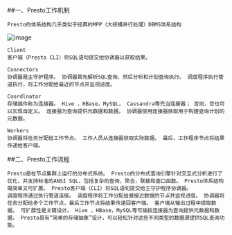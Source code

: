 ##一、Presto工作机制

    Presto的体系结构几乎类似于经典的MPP（大规模并行处理）DBMS体系结构
    
![image](https://github.com/Tandoy/Bigdata-learn/blob/master/Canel/images/Canel%E5%B7%A5%E4%BD%9C%E5%8E%9F%E7%90%86.jpg)

    Client
    客户端（Presto CLI）将SQL语句提交给协调器以获取结果。
    
    Connectors
    协调器是主守护程序。 协调器首先解析SQL查询，然后分析和计划查询执行。 调度程序执行管道执行，将工作分配给最近的节点并监视进度。
    
    Coordlnator
    存储插件称为连接器。 Hive ，HBase，MySQL， Cassandra等充当连接器； 否则，您也可以实现自定义。 连接器为查询提供元数据和数据。 协调器使用连接器获取用于构建查询计划的元数据。
    
    Workers
    协调器将任务分配给工作节点。 工作人员从连接器获取实际数据。 最后，工作程序节点将结果传递给客户端。
    
##二、Presto工作流程

    Presto是在节点集群上运行的分布式系统。 Presto的分布式查询引擎针对交互式分析进行了优化，并支持标准的ANSI SQL，包括复杂的查询，聚合，联接和窗口函数。 Presto体系结构既简单又可扩展。 Presto客户端（CLI）将SQL语句提交给主守护程序协调器。
    调度程序通过执行管道连接。 调度程序将工作分配给最接近数据的节点并监视进度。 协调器将任务分配给多个工作节点，最后工作节点将结果传递回客户端。 客户端从输出过程中提取数据。 可扩展性是关键设计。 Hive ，HBase，MySQL等可插拔连接器为查询提供元数据和数据。 Presto具有“简单的存储抽象”设计，可以轻松针对这些不同类型的数据源提供SQL查询功能。